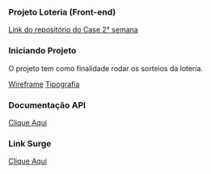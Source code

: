 ### Projeto Loteria (Front-end)
[Link do repositório do Case 2° semana](https://github.com/brainnco-exs/readme-frontend)
### Iniciando Projeto
O projeto tem como finalidade rodar os sorteios da loteria.

[Wireframe](figma.com/file/H2qrYBCFMf4didYmxRwTxP/Brainn-Frontend-Challenge?node-id=0%3A1)
[Tipografia](https://fonts.google.com/specimen/Montserrat)
### Documentação API
[Clique Aqui](https://brainn-api-loterias.herokuapp.com/api/v1/docs/)
### Link Surge
[Clique Aqui]()
